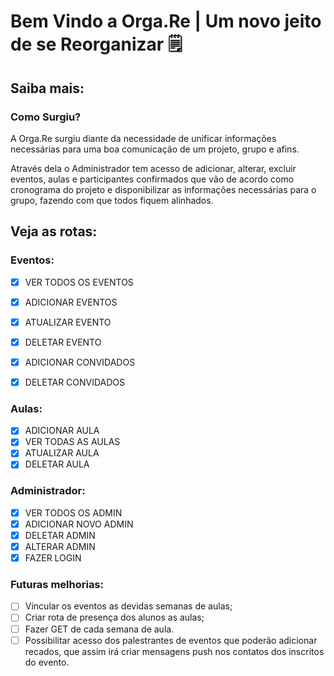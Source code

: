 # Bem Vindo a Orga.Re | Um novo jeito de se Reorganizar 🗒

## Saiba mais:
### Como Surgiu?

A Orga.Re surgiu diante da necessidade de unificar informações necessárias para uma boa comunicação de um projeto, grupo e afins.

Através dela  o Administrador tem acesso de adicionar, alterar, excluir eventos, aulas e participantes confirmados  que vão de acordo como cronograma do projeto e disponibilizar as informações necessárias para o grupo, fazendo com que todos fiquem alinhados.

## Veja as rotas:

### Eventos:
- [x] VER TODOS OS EVENTOS
- [x] ADICIONAR EVENTOS
- [x] ATUALIZAR EVENTO
- [x] DELETAR EVENTO
- [x] ADICIONAR CONVIDADOS
- [x] DELETAR CONVIDADOS


### Aulas:
- [x] ADICIONAR AULA
- [x] VER TODAS AS AULAS
- [x] ATUALIZAR AULA
- [x] DELETAR AULA

### Administrador:
- [x] VER TODOS OS ADMIN
- [x] ADICIONAR NOVO ADMIN
- [x] DELETAR ADMIN 
- [x] ALTERAR ADMIN
- [x] FAZER LOGIN

### Futuras melhorias:
 
- [ ] Vincular os eventos as devidas semanas de aulas;
- [ ] Criar rota de presença dos alunos as aulas;
- [ ] Fazer GET de cada semana de aula. 
- [ ] Possibilitar acesso dos palestrantes de eventos que poderão adicionar recados, que assim  irá criar mensagens push nos contatos dos inscritos do evento.
